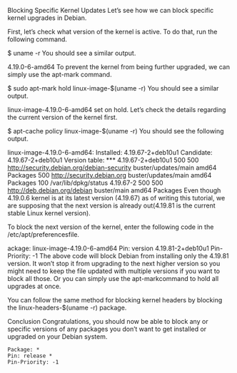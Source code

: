 Blocking Specific Kernel Updates
Let’s see how we can block specific kernel upgrades in Debian.

First, let’s check what version of the kernel is active. To do that, run the following command.

$ uname -r
You should see a similar output.

4.19.0-6-amd64
To prevent the kernel from being further upgraded, we can simply use the apt-mark command.

$ sudo apt-mark hold linux-image-$(uname -r)
You should see a similar output.

linux-image-4.19.0-6-amd64 set on hold.
Let’s check the details regarding the current version of the kernel first.

$ apt-cache policy linux-image-$(uname -r)
You should see the following output.

linux-image-4.19.0-6-amd64:
  Installed: 4.19.67-2+deb10u1
  Candidate: 4.19.67-2+deb10u1
  Version table:
 *** 4.19.67-2+deb10u1 500
        500 http://security.debian.org/debian-security buster/updates/main amd64 Packages
        500 http://security.debian.org buster/updates/main amd64 Packages
        100 /var/lib/dpkg/status
     4.19.67-2 500
        500 http://deb.debian.org/debian buster/main amd64 Packages
Even though 4.19.0.6 kernel is at its latest version (4.19.67) as of writing this tutorial, we are supposing that the next version is already out(4.19.81 is the current stable Linux kernel version).

To block the next version of the kernel, enter the following code in the /etc/apt/preferencesfile.

ackage: linux-image-4.19.0-6-amd64
Pin: version 4.19.81-2+deb10u1
Pin-Priority: -1
The above code will block Debian from installing only the 4.19.81 version. It won’t stop it from upgrading to the next higher version so you might need to keep the file updated with multiple versions if you want to block all those. Or you can simply use the apt-markcommand to hold all upgrades at once.

You can follow the same method for blocking kernel headers by blocking the linux-headers-$(uname -r) package.

Conclusion
Congratulations, you should now be able to block any or specific versions of any packages you don’t want to get installed or upgraded on your Debian system.





```
Package: *
Pin: release *
Pin-Priority: -1
```
